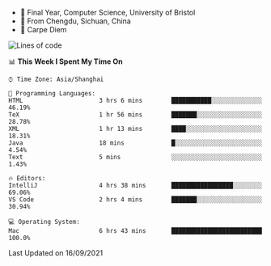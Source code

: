 - :school: Final Year, Computer Science, University of Bristol 
- :panda_face: From Chengdu, Sichuan, China
- :musical_keyboard: Carpe Diem

<!--START_SECTION:waka-->
![Lines of code](https://img.shields.io/badge/From%20Hello%20World%20I%27ve%20Written-115869%20lines%20of%20code-blue)

📊 **This Week I Spent My Time On** 

```text
⌚︎ Time Zone: Asia/Shanghai

💬 Programming Languages: 
HTML                     3 hrs 6 mins        ███████████░░░░░░░░░░░░░░   46.19% 
TeX                      1 hr 56 mins        ███████░░░░░░░░░░░░░░░░░░   28.78% 
XML                      1 hr 13 mins        ████░░░░░░░░░░░░░░░░░░░░░   18.31% 
Java                     18 mins             █░░░░░░░░░░░░░░░░░░░░░░░░   4.54% 
Text                     5 mins              ░░░░░░░░░░░░░░░░░░░░░░░░░   1.43%

🔥 Editors: 
IntelliJ                 4 hrs 38 mins       █████████████████░░░░░░░░   69.06% 
VS Code                  2 hrs 4 mins        ███████░░░░░░░░░░░░░░░░░░   30.94%

💻 Operating System: 
Mac                      6 hrs 43 mins       █████████████████████████   100.0%

```


 Last Updated on 16/09/2021
<!--END_SECTION:waka-->

